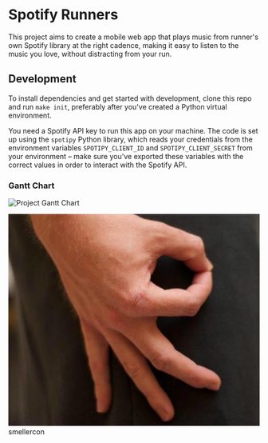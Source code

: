# Spotify Runners

This project aims to create a mobile web app that plays music from runner's own Spotify library at the right cadence, making it easy to listen to the music you love, without distracting from your run.

## Development

To install dependencies and get started with development, clone this repo and run `make init`, preferably after you've created a Python virtual environment.

You need a Spotify API key to run this app on your machine. The code is set up using the `spotipy` Python library, which reads your credentials from the environment variables `SPOTIPY_CLIENT_ID` and `SPOTIPY_CLIENT_SECRET` from your environment – make sure you've exported these variables with the correct values in order to interact with the Spotify API.

### Gantt Chart

![Project Gantt Chart](https://user-images.githubusercontent.com/33812024/73892491-1c1fa280-4845-11ea-9f4d-590299df3c2d.png "Project Gantt Chart")

![smell](https://github.com/craffer/spotify-runners/blob/master/images/gotchacon.jpg)
smellercon